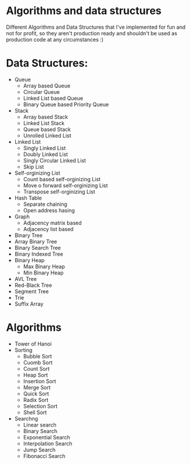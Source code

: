 # Algorithms and data structures

Different Algorithms and Data Structures that I've implemented for fun and not for profit, so they aren't production ready and shouldn't be used as production code at any circumstances :)

# Data Structures:

- Queue
    - Array based Queue
    - Circular Queue
    - Linked List based Queue
    - Binary Queue based Priority Queue
- Stack
    - Array based Stack
    - Linked List Stack
    - Queue based Stack
    - Unrolled Linked List
- Linked List
    - Singly Linked List
    - Doubly Linked List
    - Singly Circular Linked List
    - Skip List
- Self-orginizing List
    - Count based self-orginizing List
    - Move o forward self-orginizing List
    - Transpose self-orginizing List
- Hash Table
    - Separate chaining
    - Open address hasing
- Graph
    - Adjacency matrix based
    - Adjacency list based
- Binary Tree
- Array Binary Tree
- Binary Search Tree
- Binary Indexed Tree
- Binary Heap
    - Max Binary Heap
    - Min Binary Heap
- AVL Tree
- Red-Black Tree
- Segment Tree
- Trie
- Suffix Array

# Algorithms

- Tower of Hanoi
- Sorting
    - Bubble Sort
    - Cuomb Sort
    - Count Sort
    - Heap Sort
    - Insertion Sort
    - Merge Sort
    - Quick Sort
    - Radix Sort
    - Selection Sort
    - Shell Sort
- Searchng
    - Linear search
    - Binary Search
    - Exponential Search
    - Interpolation Search
    - Jump Search
    - Fibonacci Search



